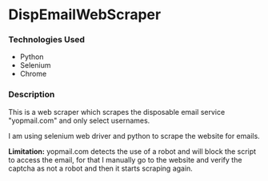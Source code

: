 # DispEmailWebScraper
<h3>Technologies Used</h3>
<ul>
<li>Python</li>
<li>Selenium</li>
<li>Chrome</li>
</ul>

<h3>Description</h3>
<p>This is a web scraper which scrapes the disposable email service "yopmail.com" and only select usernames.</p>

<p>I am using selenium web driver and python to scrape the website for emails.</p>

<p><strong>Limitation:</strong> yopmail.com detects the use of a robot and will block the script to access the email, for that I manually go to the website and verify the captcha as not a robot and then it starts scraping again.</p>
